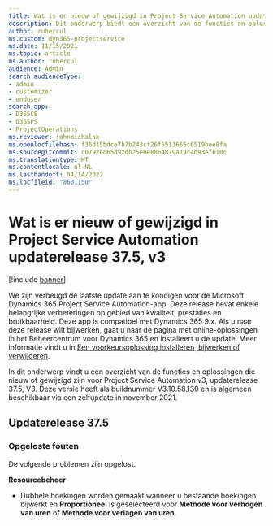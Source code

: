 ```yaml
---
title: Wat is er nieuw of gewijzigd in Project Service Automation updaterelease 37.5, v3
description: Dit onderwerp biedt een overzicht van de functies en oplossingen die beschikbaar zijn in Update-versie 37.5, V3 van Microsoft Dynamics 365 Project Service Automation.
author: ruhercul
ms.custom: dyn365-projectservice
ms.date: 11/15/2021
ms.topic: article
ms.author: ruhercul
audience: Admin
search.audienceType:
- admin
- customizer
- enduser
search.app:
- D365CE
- D365PS
- ProjectOperations
ms.reviewer: johnmichalak
ms.openlocfilehash: f36d15bdce7b7b243cf26f6513665c6519bee8fa
ms.sourcegitcommit: c0792bd65d92db25e0e8864879a19c4b93efb10c
ms.translationtype: HT
ms.contentlocale: nl-NL
ms.lasthandoff: 04/14/2022
ms.locfileid: "8601150"
---
```

# <a name="whats-new-or-changed-in-project-service-automation-update-release-375-v3"></a>Wat is er nieuw of gewijzigd in Project Service Automation updaterelease 37.5, v3

[!include [banner](../includes/psa-now-project-operations.md)]

We zijn verheugd de laatste update aan te kondigen voor de Microsoft Dynamics 365 Project Service Automation-app. Deze release bevat enkele belangrijke verbeteringen op gebied van kwaliteit, prestaties en bruikbaarheid. Deze app is compatibel met Dynamics 365 9.x. Als u naar deze release wilt bijwerken, gaat u naar de pagina met online-oplossingen in het Beheercentrum voor Dynamics 365 en installeert u de update. Meer informatie vindt u in [Een voorkeursoplossing installeren, bijwerken of verwijderen](/power-platform/admin/install-remove-preferred-solution).

In dit onderwerp vindt u een overzicht van de functies en oplossingen die nieuw of gewijzigd zijn voor Project Service Automation v3, updaterelease 37.5, V3. Deze versie heeft als buildnummer V3.10.58.130 en is algemeen beschikbaar via een zelfupdate in november 2021.

## <a name="update-release-375"></a>Updaterelease 37.5

### <a name="bug-fixes"></a>Opgeloste fouten

De volgende problemen zijn opgelost.

**Resourcebeheer**
- Dubbele boekingen worden gemaakt wanneer u bestaande boekingen bijwerkt en **Proportioneel** is geselecteerd voor **Methode voor verhogen van uren** of **Methode voor verlagen van uren**.
